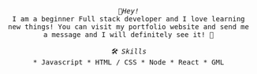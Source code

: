 <p align="center">
  <samp>
    <i>👋Hey!</i>
    <br> 
     I am a beginner Full stack developer and I love learning new things!
     You can visit my portfolio website and send me a message and I will definitely see it!  🥳
    <br>
    <br>
    <i>🛠 Skills</i>
    <br>
  * Javascript
  * HTML / CSS
  * Node
  * React
  * GML
  </samp>
</p>
